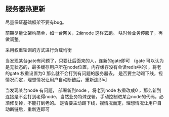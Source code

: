 ## 服务器热更新

尽量保证基础框架不要有bug。

前期尽量让架构简单，如一台网关，2台node 这样去跑。 啥时候业务停服了，再做调整。


采用权重轮训的方式进行负载均衡

当发现某台gate有问题了，只要让后面来的人，连新的gate即可 （gate 可以认为是无状态的，最多缓存用户所在node位置，内存缓存没有会读redis中的），将老的gate 权重设置为0 那么就不会打到有问题的服务器去。
是否要主动踢下线，视情况而定，理想情况让用户自动断链后，重新连即可


当发现某台node 有问题， 部署新到node ，将老到node 权重改成0 ，那么新到连接是不会打到老得node，当然业务特殊逻辑，手动控制进某台node的代码，必须修复掉，不能打到老的。
是否要主动踢下线，视情况而定，理想情况让用户自动断链后，重新连即可


